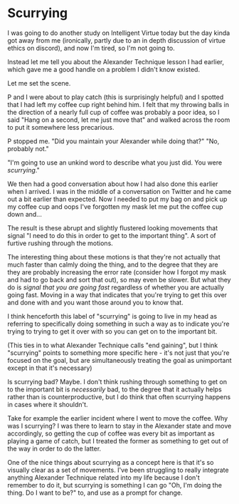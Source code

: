 # Scurrying

I was going to do another study on Intelligent Virtue today but the day kinda got away from me (ironically, partly due to an in depth discussion of virtue ethics on discord),
and now I'm tired, so I'm not going to.

Instead let me tell you about the Alexander Technique lesson I had earlier, which gave me a good handle on a problem I didn't know existed.

Let me set the scene.

P and I were about to play catch (this is surprisingly helpful) and I spotted that I had left my coffee cup right behind him. I felt that my throwing balls in the direction of a nearly full cup of coffee was probably a poor idea, so I said "Hang on a second, let me just move that" and walked across the room to put it somewhere less precarious.

P stopped me. "Did you maintain your Alexander while doing that?" "No, probably not."

"I'm going to use an unkind word to describe what you just did. You were *scurrying*."

We then had a good conversation about how I had also done this earlier when I arrived. I was in the middle of a conversation on Twitter and he came out a bit earlier than expected. Now I needed to put my bag on and pick up my coffee cup and oops I've forgotten my mask let me put the coffee cup down and...

The result is these abrupt and slightly flustered looking movements that signal "I need to do this in order to get to the important thing". A sort of furtive rushing through the motions.

The interesting thing about these motions is that they're not actually that much faster than calmly doing the thing, and to the degree that they are they are probably increasing the error rate (consider how I forgot my mask and had to go back and sort that out), so may even be slower. But what they do is *signal that you are going fast* regardless of whether you are actually going fast. Moving in a way that indicates that you're trying to get this over and done with and you want those around you to know that.

I think henceforth this label of "scurrying" is going to live in my head as referring to specifically doing something in such a way as to indicate you're trying to trying to get it over with so you can get on to the important bit.

(This ties in to what Alexander Technique calls "end gaining", but I think "scurrying" points to something more specific here - it's not just that you're focused on the goal, but are simultaneously treating the goal as unimportant except in that it's necessary)

Is scurrying bad? Maybe. I don't think rushing through something to get on to the important bit is *necessarily* bad, to the degree that it actually helps rather than is counterproductive, but I do think that often scurrying happens in cases where it shouldn't.

Take for example the earlier incident where I went to move the coffee. Why was I scurrying? I was there to learn to stay in the Alexander state and move accordingly, so getting the cup of coffee was every bit as important as playing a game of catch, but I treated the former as something to get out of the way in order to do the latter.

One of the nice things about scurrying as a concept here is that it's so visually clear as a set of movements. I've been struggling to really integrate anything Alexander Technique related into my life because I don't remember to do it, but scurrying is something I can go "Oh, I'm doing the thing. Do I want to be?" to, and use as a prompt for change.
